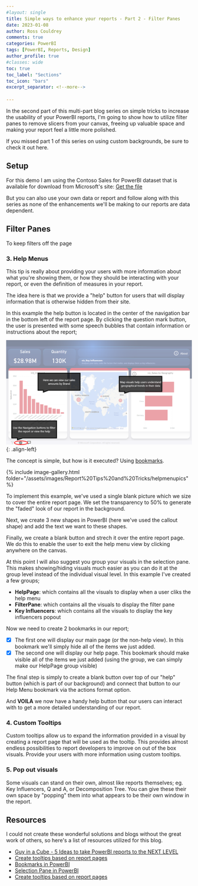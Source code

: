 ```yaml
---
#layout: single
title: Simple ways to enhance your reports - Part 2 - Filter Panes
date: 2023-01-08
author: Ross Couldrey
comments: true
categories: PowerBI
tags: [PowerBI, Reports, Design]
author_profile: true
#classes: wide
toc: true
toc_label: "Sections"
toc_icon: "bars"
excerpt_separator: <!--more-->

---
```


In the second part of this multi-part blog series on simple tricks to increase the usability of your PowerBI reports, I'm going to show how to utilize filter panes to remove slicers from your canvas, freeing up valuable space and making your report feel a little more polished.

<!--more-->

If you missed part 1 of this series on using custom backgrounds, be sure to check it out here.

## Setup
For this demo I am using the Contoso Sales for PowerBI dataset that is available for download from Microsoft's site:
<a href = "https://www.microsoft.com/en-us/download/details.aspx?id=46801" class="btn btn--info"> Get the file </a>

But you can also use your own data or report and follow along with this series as none of the enhancements we'll be making to our reports are data dependent.

## Filter Panes

To keep filters off the page


### 3. Help Menus

This tip is really about providing your users with more information about what you're showing them, or how they should be interacting with your report, or even the definition of measures in your report.

The idea here is that we provide a "help" button for users that will display information that is otherwise hidden from their site.

In this example the help button is located in the center of the navigation bar in the bottom left of the report page. By clicking the question mark button, the user is presented with some speech bubbles that contain information or instructions about the report;

![ReportHelpMenu](\assets\images\Report%20Tips%20and%20Tricks\PBI_HelpMenu.png){: .align-left}

The concept is simple, but how is it executed?  Using [bookmarks](https://learn.microsoft.com/en-us/power-bi/create-reports/desktop-bookmarks?tabs=powerbi-desktop).  

{% include image-gallery.html folder="/assets/images/Report%20Tips%20and%20Tricks/helpmenupics" %}

To implement this example, we've used a single blank picture which we size to cover the entire report page.  We set the transparency to 50% to generate the "faded" look of our report in the background.

Next, we create 3 new shapes in PowerBI (here we've used the callout shape) and add the text we want to these shapes.

Finally, we create a blank button and strech it over the entire report page.  We do this to enable the user to exit the help menu view by clicking anywhere on the canvas.

At this point I will also suggest you group your visuals in the selection pane.  This makes showing/hiding visuals much easier as you can do it at the group level instead of the individual visual level.  In this example I've created a few groups; 
- **HelpPage**: which contains all the visuals to display when a user cliks the help menu
- **FilterPane**: which contains all the visuals to display the filter pane
- **Key Influencers**: which contains all the visuals to display the key influencers popout

Now we need to create 2 bookmarks in our report;
- [x] The first one will display our main page (or the non-help view).  In this bookmark we'll simply hide all of the items we just added. 
- [x] The second one will display our help page.  This bookmark should make visible all of the items we just added (using the group, we can simply make our HelpPage group visible)

The final step is simply to create a blank button over top of our "help" button (which is part of our background) and connect that button to our Help Menu bookmark via the actions format option.

And **VOILA** we now have a handy help button that our users can interact with to get a more detailed understanding of our report.

### 4. Custom Tooltips

Custom tooltips allow us to expand the information provided in a visual by creating a report page that will be used as the tooltip.  This provides almost endless possibilities to report developers to improve on out of the box visuals.  Provide your users with more information using custom tooltips.

### 5. Pop out visuals

Some visuals can stand on their own, almost like reports themselves; eg. Key Influencers, Q and A, or Decomposition Tree.
You can give these their own space by "popping" them into what appears to be their own window in the report.

## Resources

I could not create these wonderful solutions and blogs without the great work of others, so here's a list of resources utilized for this blog.

- [Guy in a Cube - 5 Ideas to take PowerBI reports to the NEXT LEVEL](https://www.youtube.com/watch?v=k9LGRfREuIk)
- [Create tooltips based on report pages](https://learn.microsoft.com/en-us/power-bi/create-reports/desktop-tooltips?tabs=powerbi-desktop)
- [Bookmarks in PowerBI](https://learn.microsoft.com/en-us/power-bi/create-reports/desktop-bookmarks?tabs=powerbi-desktop)
- [Selection Pane in PowerBI](https://learn.microsoft.com/en-us/power-bi/create-reports/power-bi-report-display-settings?tabs=powerbi-desktop#page-view-settings)
- [Create tooltips based on report pages](https://learn.microsoft.com/en-us/power-bi/create-reports/desktop-tooltips?tabs=powerbi-desktop)